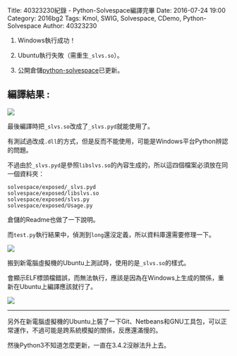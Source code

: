 Title: 40323230紀錄 - Python-Solvespace編譯完畢
Date: 2016-07-24 19:00
Category: 2016bg2
Tags: Kmol, SWIG, Solvespace, CDemo, Python-Solvespace
Author: 40323230


1. Windows執行成功！

2. Ubuntu執行失敗（需重生`_slvs.so`）。

3. 公開倉儲[python-solvespace](https://github.com/40323230/python-solvespace"github.com")已更新。

<!-- PELICAN_END_SUMMARY -->

<h2>編譯結果 :</h2>

<img src="http://i.imgur.com/E4PEUbR.jpg" >

最後編譯時把`_slvs.so`改成了`_slvs.pyd`就能使用了。

有測試過改成`.dll`的方式，但是反而不能使用，可能是Windows平台Python辨認的問題。

不過由於`_slvs.pyd`是參照`libslvs.so`的內容生成的，所以這四個檔案必須放在同一個資料夾：

```
solvespace/exposed/_slvs.pyd
solvespace/exposed/libslvs.so
solvespace/exposed/slvs.py
solvespace/exposed/Usage.py
```

倉儲的Readme也做了一下說明。

而`test.py`執行結果中，偵測到`long`還沒定義，所以資料庫還需要修理一下。

<img src="http://i.imgur.com/Ejc5KDo.jpg" >

搬到新電腦虛擬機的Ubuntu上測試時，使用的是`_slvs.so`的樣式。

會顯示ELF標頭檔錯誤，而無法執行，應該是因為在Windows上生成的關係，重新在Ubuntu上編譯應該就行了。

<img src="http://i.imgur.com/jolKcHW.jpg" >

<hr>

另外在新電腦虛擬機的Ubuntu上裝了一下Git、Netbeans和GNU工具包，可以正常運作，不過可能是跨系統模擬的關係，反應還滿慢的。

然後Python3不知道怎麼更新，一直在3.4.2沒辦法升上去。